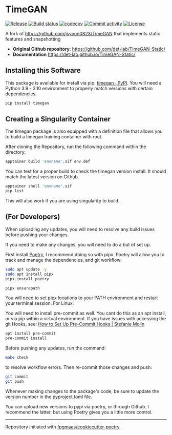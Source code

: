 # TimeGAN

[![Release](https://img.shields.io/github/v/release/det-lab/TimeGAN-Static)](https://img.shields.io/github/v/release/det-lab/TimeGAN-Static)
[![Build status](https://img.shields.io/github/actions/workflow/status/det-lab/TimeGAN-Static/main.yml?branch=main)](https://github.com/det-lab/TimeGAN-Static/actions/workflows/main.yml?query=branch%3Amain)
[![codecov](https://codecov.io/gh/det-lab/TimeGAN-Static/branch/main/graph/badge.svg)](https://codecov.io/gh/det-lab/TimeGAN-Static)
[![Commit activity](https://img.shields.io/github/commit-activity/m/det-lab/TimeGAN-Static)](https://img.shields.io/github/commit-activity/m/det-lab/TimeGAN-Static)
[![License](https://img.shields.io/github/license/det-lab/timegan-static)](https://img.shields.io/github/license/det-lab/timegan-static)

A fork of https://github.com/jsyoon0823/TimeGAN that implements static features and snapshotting

- **Original Github repository**: <https://github.com/det-lab/TimeGAN-Static/>
- **Documentation** <https://det-lab.github.io/TimeGAN-Static/>

## Installing this Software

This package is available for install via pip: [timegan · PyPI](https://pypi.org/project/timegan/).
You will need a Python 3.9 - 3.10 environment to properly match versions with certain dependencies.

```bash
pip install timegan
```

## Creating a Singularity Container

The timegan package is also equipped with a definition file that allows you to build a timegan training container with root.

After cloning the Repository, run the following command within the directory:

```bash
apptainer build 'envname'.sif env.def
```

You can test for a proper build to check the timegan version install. It should match the latest version on Github.

```bash
apptainer shell 'envname'.sif
pip list
```

This will also work if you are using singularity to build.

## (For Developers)

When uploading any updates, you will need to resolve any build issues before pushing your changes.

If you need to make any changes, you will need to do a but of set up.

First install [Poetry](https://python-poetry.org/docs/), I recommend doing so with pipx. Poetry will allow you to track and manage the dependencies, and git workflow:

```bash
sudo apt update -y
sudo apt install pipx
pipx install poetry

pipx ensurepath
```

You will need to set pipx locations to your PATH environment and restart your terminal session.
For Linux:

You will need to install pre-commit as well. You cant do this as an apt install, or via pip within a virtual environment. If you have issues with accessing the git Hooks, see: [How to Set Up Pre-Commit Hooks | Stefanie Molin](https://stefaniemolin.com/articles/devx/pre-commit/setup-guide/)

```bash
apt install pre-commit
pre-commit install
```

Before pushing any updates, run the command:

```bash
make check
```

to resolve workflow errors. Then re-commit those changes and push:

```bash
git commit
git push
```

Whenever making changes to the package's code, be sure to update the version number in the pyproject.toml file.

You can upload new versions to pypi via poetry, or through Github. I recommend the latter, but using Poetry gives you a little more control.

---

Repository initiated with [fpgmaas/cookiecutter-poetry](https://github.com/fpgmaas/cookiecutter-poetry).
